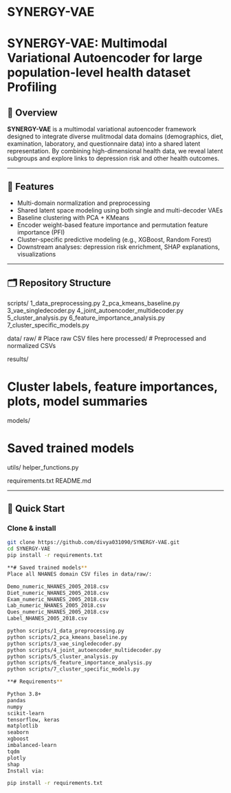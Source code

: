 # SYNERGY-VAE

# SYNERGY-VAE: Multimodal Variational Autoencoder for large population-level health dataset Profiling

## 🧬 Overview

**SYNERGY-VAE** is a multimodal variational autoencoder framework designed to integrate diverse mulitmodal data domains (demographics, diet, examination, laboratory, and questionnaire data) into a shared latent representation. By combining high-dimensional health data, we reveal latent subgroups and explore links to depression risk and other health outcomes.

---

## 🌟 Features

- Multi-domain normalization and preprocessing
- Shared latent space modeling using both single and multi-decoder VAEs
- Baseline clustering with PCA + KMeans
- Encoder weight-based feature importance and permutation feature importance (PFI)
- Cluster-specific predictive modeling (e.g., XGBoost, Random Forest)
- Downstream analyses: depression risk enrichment, SHAP explanations, visualizations

---

## 🗂️ Repository Structure

scripts/
1_data_preprocessing.py
2_pca_kmeans_baseline.py
3_vae_singledecoder.py
4_joint_autoencoder_multidecoder.py
5_cluster_analysis.py
6_feature_importance_analysis.py
7_cluster_specific_models.py

data/
raw/ # Place raw CSV files here
processed/ # Preprocessed and normalized CSVs

results/
# Cluster labels, feature importances, plots, model summaries

models/
# Saved trained models

utils/
helper_functions.py

requirements.txt
README.md

---

## 🚀 Quick Start

###  Clone & install

```bash
git clone https://github.com/divya031090/SYNERGY-VAE.git
cd SYNERGY-VAE
pip install -r requirements.txt

**# Saved trained models**
Place all NHANES domain CSV files in data/raw/:

Demo_numeric_NHANES_2005_2018.csv
Diet_numeric_NHANES_2005_2018.csv
Exam_numeric_NHANES_2005_2018.csv
Lab_numeric_NHANES_2005_2018.csv
Ques_numeric_NHANES_2005_2018.csv
Label_NHANES_2005_2018.csv

python scripts/1_data_preprocessing.py
python scripts/2_pca_kmeans_baseline.py
python scripts/3_vae_singledecoder.py
python scripts/4_joint_autoencoder_multidecoder.py
python scripts/5_cluster_analysis.py
python scripts/6_feature_importance_analysis.py
python scripts/7_cluster_specific_models.py

**# Requirements**

Python 3.8+
pandas
numpy
scikit-learn
tensorflow, keras
matplotlib
seaborn
xgboost
imbalanced-learn
tqdm
plotly
shap
Install via:

pip install -r requirements.txt

